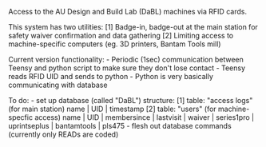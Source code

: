 Access to the AU Design and Build Lab (DaBL) machines via RFID cards.

This system has two utilities:
	[1] Badge-in, badge-out at the main station for safety waiver confirmation and data gathering
	[2] Limiting access to machine-specific computers (eg. 3D printers, Bantam Tools mill)

Current version functionality:
	- Periodic (1sec) communication between Teensy and python script to make sure they don't lose contact
	- Teensy reads RFID UID and sends to python
	- Python is very basically communicating with database

To do:
	- set up database (called "DaBL") structure:
		[1] table: "access logs" (for main station)
			name | UID | timestamp
		[2] table: "users" (for machine-specfic access)
			name | UID | membersince | lastvisit | waiver | series1pro | uprintseplus | bantamtools | pls475
	- flesh out database commands (currently only READs are coded)